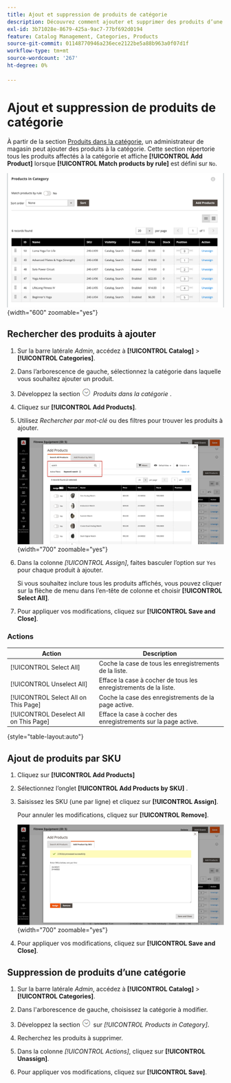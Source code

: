 ```yaml
---
title: Ajout et suppression de produits de catégorie
description: Découvrez comment ajouter et supprimer des produits d’une catégorie.
exl-id: 3b71028e-8679-425a-9ac7-77bf692d0194
feature: Catalog Management, Categories, Products
source-git-commit: 01148770946a236ece2122be5a88b963a0f07d1f
workflow-type: tm+mt
source-wordcount: '267'
ht-degree: 0%

---
```


# Ajout et suppression de produits de catégorie

À partir de la section [Produits dans la catégorie](categories-product-assignments.md), un administrateur de magasin peut ajouter des produits à la catégorie. Cette section répertorie tous les produits affectés à la catégorie et affiche **[!UICONTROL Add Product]** lorsque **[!UICONTROL Match products by rule]** est défini sur `No`.

![Produits dans la section Catégorie](./assets/category-products-in-category.png){width="600" zoomable="yes"}

## Rechercher des produits à ajouter

1. Sur la barre latérale _Admin_, accédez à **[!UICONTROL Catalog]** > **[!UICONTROL Categories]**.

1. Dans l’arborescence de gauche, sélectionnez la catégorie dans laquelle vous souhaitez ajouter un produit.

1. Développez la section ![Sélecteur d’extension](../assets/icon-display-expand.png) _Produits dans la catégorie_ .

1. Cliquez sur **[!UICONTROL Add Products]**.

1. Utilisez _Rechercher par mot-clé_ ou des filtres pour trouver les produits à ajouter.

   ![&#x200B; Onglet Rechercher tous les produits](./assets/search-all-product.png){width="700" zoomable="yes"}

1. Dans la colonne _[!UICONTROL Assign]_, faites basculer l’option sur `Yes` pour chaque produit à ajouter.

   Si vous souhaitez inclure tous les produits affichés, vous pouvez cliquer sur la flèche de menu dans l’en-tête de colonne et choisir **[!UICONTROL Select All]**.

1. Pour appliquer vos modifications, cliquez sur **[!UICONTROL Save and Close]**.

### Actions

| Action | Description |
|--- |--- |
| [!UICONTROL Select All] | Coche la case de tous les enregistrements de la liste. |
| [!UICONTROL Unselect All] | Efface la case à cocher de tous les enregistrements de la liste. |
| [!UICONTROL Select All on This Page] | Coche la case des enregistrements de la page active. |
| [!UICONTROL Deselect All on This Page] | Efface la case à cocher des enregistrements sur la page active. |

{style="table-layout:auto"}

## Ajout de produits par SKU

1. Cliquez sur **[!UICONTROL Add Products]**

1. Sélectionnez l’onglet **[!UICONTROL Add Products by SKU]** .

1. Saisissez les SKU (une par ligne) et cliquez sur **[!UICONTROL Assign]**.

   Pour annuler les modifications, cliquez sur **[!UICONTROL Remove]**.

   ![Ajouter des produits par onglet SKU](./assets/add-product-by-sku.png){width="700" zoomable="yes"}

1. Pour appliquer vos modifications, cliquez sur **[!UICONTROL Save and Close]**.

## Suppression de produits d’une catégorie

1. Sur la barre latérale _Admin_, accédez à **[!UICONTROL Catalog]** > **[!UICONTROL Categories]**.

1. Dans l&#39;arborescence de gauche, choisissez la catégorie à modifier.

1. Développez la section ![Sélecteur d’extension](../assets/icon-display-expand.png) sur _[!UICONTROL Products in Category]_.

1. Recherchez les produits à supprimer.

1. Dans la colonne _[!UICONTROL Actions]_, cliquez sur **[!UICONTROL Unassign]**.

1. Pour appliquer vos modifications, cliquez sur **[!UICONTROL Save]**.
